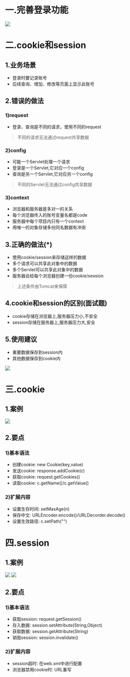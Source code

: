 # 一.完善登录功能
![](1.png)

# 二.cookie和session
## 1.业务场景
- 登录时要记录账号
- 后续查询、增加、修改等页面上显示此账号

## 2.错误的做法
### 1)request
- 登录、查询是不同的请求，使用不同的request
> 不同的请求无法通过request共享数据

### 2)config
- 可能一个Servlet处理一个请求
- 登录是一个Servlet,它对应一个config
- 查询是另一个Servlet,它对应另一个config
> 不同的Servlet无法通过config共享数据

### 3)context
- 浏览器和服务器是多对一的关系
- 每个浏览器传入的账号变量名都是code
- 服务器中每个项目内只有一个context
- 用唯一的对象存储多份同名数据有冲突

## 3.正确的做法(*)
- 使用cookie/session来存储这样的数据
- 多个请求可以共享此对象中的数据
- 多个Servlet可以共享此对象中的数据
- 服务器会给每个浏览器创建一份cookie/session
> 上述条件由Tomcat来保障

## 4.cookie和session的区别(面试题)
- cookie存储在浏览器上,服务器压力小,不安全
- session存储在服务器上,服务器压力大,安全

## 5.使用建议
- 重要数据保存到session内
- 其他数据保存到cookie内

![](2.png)

# 三.cookie
## 1.案例
![](3.png)

## 2.要点
### 1)基本语法
- 创建cookie: new Cookie(key,value)
- 发送cookie: response.addCookie(c)
- 获取cookie: request.getCookies()
- 读取cookie: c.getName()/c.getValue()

### 2)扩展内容
- 设置生存时间: setMaxAge(n)
- 保存中文: URLEncoder.encode()/URLDecorder.decode()
- 设置生效路径: c.setPath("")

# 四.session
## 1.案例
![](4.png)
![](5.png)

## 2.要点
### 1)基本语法
- 获取session: request.getSession()
- 存入数据: session.setAttribute(String,Object)
- 获取数据: session.getAttribute(String)
- 销毁session: session.invalidate()

### 2)扩展内容
- session超时: 在web.xml中进行配置
- 浏览器禁用cookie时: URL重写